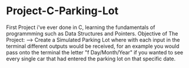 # Project-C-Parking-Lot

First Project i've ever done in C, learning the fundamentals of programmming such as Data Structures and Pointers.
Objective of The Project:
--> Create a Simulated Parking Lot where with each input in the terminal different outputs would be received, for an example you would pass onto the terminal the letter "f Day/Month/Year" if you wanted to see every single car that had entered the parking lot on that specific date.
